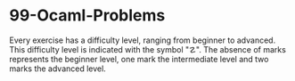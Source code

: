 # 99-Ocaml-Problems
Every exercise has a difficulty level, ranging from beginner to advanced. This difficulty level is indicated with the symbol "☡". The absence of marks represents the beginner level, one mark the intermediate level and two marks the advanced level. 
